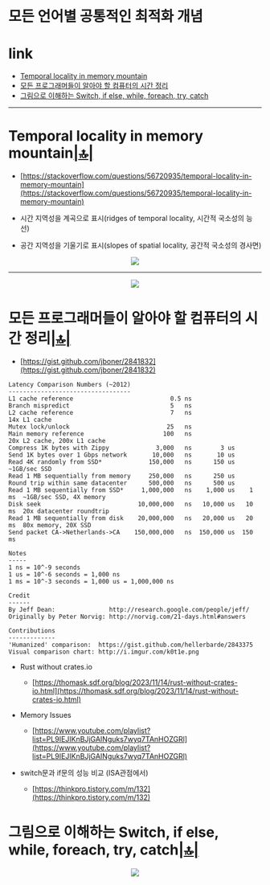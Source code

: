 # 모든 언어별 공통적인 최적화 개념

# link

- [Temporal locality in memory mountain](#temporal-locality-in-memory-mountain)
- [모든 프로그래머들이 알아야 할 컴퓨터의 시간 정리](#모든-프로그래머들이-알아야-할-컴퓨터의-시간-정리)
- [그림으로 이해하는 Switch, if else, while, foreach, try, catch](#그림으로-이해하는-switch-if-else-while-foreach-try-catch)


<hr />

# Temporal locality in memory mountain[|🔝|](#link)
- [https://stackoverflow.com/questions/56720935/temporal-locality-in-memory-mountain](https://stackoverflow.com/questions/56720935/temporal-locality-in-memory-mountain)

- 시간 지역성을 계곡으로 표시(ridges of temporal locality, 시간적 국소성의 능선)
- 공간 지역성을 기울기로 표시(slopes of spatial locality, 공간적 국소성의 경사면)

<div align="center">
  <img src="https://github.com/user-attachments/assets/b1b1c634-ba57-46c7-bc46-b7f40bfd5b6c" />
</div>

<hr>

<p align="center">
  <img src="https://i.imgur.com/k0t1e.png" />
</p>

# 모든 프로그래머들이 알아야 할 컴퓨터의 시간 정리[|🔝|](#link)

- [https://gist.github.com/jboner/2841832](https://gist.github.com/jboner/2841832)

```
Latency Comparison Numbers (~2012)
----------------------------------
L1 cache reference                           0.5 ns
Branch mispredict                            5   ns
L2 cache reference                           7   ns                      14x L1 cache
Mutex lock/unlock                           25   ns
Main memory reference                      100   ns                      20x L2 cache, 200x L1 cache
Compress 1K bytes with Zippy             3,000   ns        3 us
Send 1K bytes over 1 Gbps network       10,000   ns       10 us
Read 4K randomly from SSD*             150,000   ns      150 us          ~1GB/sec SSD
Read 1 MB sequentially from memory     250,000   ns      250 us
Round trip within same datacenter      500,000   ns      500 us
Read 1 MB sequentially from SSD*     1,000,000   ns    1,000 us    1 ms  ~1GB/sec SSD, 4X memory
Disk seek                           10,000,000   ns   10,000 us   10 ms  20x datacenter roundtrip
Read 1 MB sequentially from disk    20,000,000   ns   20,000 us   20 ms  80x memory, 20X SSD
Send packet CA->Netherlands->CA    150,000,000   ns  150,000 us  150 ms

Notes
-----
1 ns = 10^-9 seconds
1 us = 10^-6 seconds = 1,000 ns
1 ms = 10^-3 seconds = 1,000 us = 1,000,000 ns

Credit
------
By Jeff Dean:               http://research.google.com/people/jeff/
Originally by Peter Norvig: http://norvig.com/21-days.html#answers

Contributions
-------------
'Humanized' comparison:  https://gist.github.com/hellerbarde/2843375
Visual comparison chart: http://i.imgur.com/k0t1e.png
``` 

- Rust without crates.io
  - [https://thomask.sdf.org/blog/2023/11/14/rust-without-crates-io.html](https://thomask.sdf.org/blog/2023/11/14/rust-without-crates-io.html)

- Memory Issues
  - [https://www.youtube.com/playlist?list=PL9IEJIKnBJjGAINguks7wyq7TAnHOZGRl](https://www.youtube.com/playlist?list=PL9IEJIKnBJjGAINguks7wyq7TAnHOZGRl)

- switch문과 if문의 성능 비교 (ISA관점에서)
  - [https://thinkpro.tistory.com/m/132](https://thinkpro.tistory.com/m/132)

# 그림으로 이해하는 Switch, if else, while, foreach, try, catch[|🔝|](#link)

<p align="center">
  <img src="https://yt3.ggpht.com/YXq5z7b_VJXXgFtIEzRMIlce8OhyggmzFxk91SSm7JBo1yO3Z3jbOJ50he4n7pCsOXk410P-Vdpa3Vs=s1600-nd-v1" />
</p>


